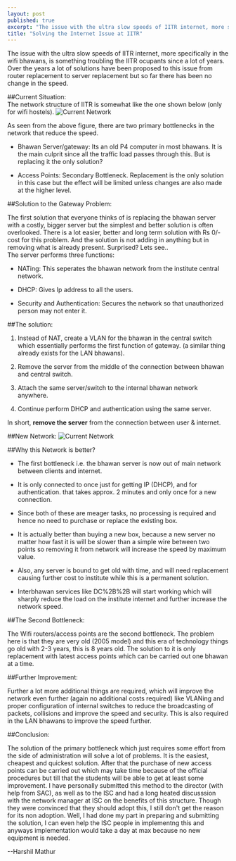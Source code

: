 ```yaml
---
layout: post
published: true
excerpt: "The issue with the ultra slow speeds of IITR internet, more specifically in the wifi bhawans, is something troubling the IITR ocupants since a lot of years. Over the years a lot of solutions have been proposed to this issue from router replacement to server replacement but so far there has been no change in the speed."
title: "Solving the Internet Issue at IITR"
---
```


The issue with the ultra slow speeds of IITR internet, more specifically in the wifi bhawans, is something troubling the IITR ocupants since a lot of years. Over the years a lot of solutions have been proposed to this issue from router replacement to server replacement but so far there has been no change in the speed.

##Current Situation:  
The network structure of IITR is somewhat like the one shown below (only for wifi hostels).
![Current Network](http://getfile8.posterous.com/getfile/files.posterous.com/temp-2012-08-25/isufdIIperHJhJttCvydjIArCBlJbkIAtkbedFnDJkAvurxyuzyJCcdyljJk/1.png.scaled1000.png)

As seen from the above figure, there are two primary bottlenecks in the network that reduce the speed.

*   Bhawan Server/gateway: Its an old P4 computer in most bhawans. It is the main culprit since all the traffic load passes through this. But is replacing it the only solution?
 
*   Access Points: Secondary Bottleneck. Replacement is the only solution in this case but the effect will be limited unless changes are also made at the higher level.
 

##Solution to the Gateway Problem:

The first solution that everyone thinks of is replacing the bhawan server with a costly, bigger server but the simplest and better solution is often overlooked. There is a lot easier, better and long term solution with Rs 0/- cost for this problem. And the solution is not adding in anything but in removing what is already present. Surprised? Lets see..   
The server performs three functions:

*   NATing: This seperates the bhawan network from the institute central network.
 
*   DHCP: Gives Ip address to all the users.
 
*   Security and Authentication: Secures the network so that unauthorized person may not enter it.
 
##The solution:

1.  Instead of NAT, create a VLAN for the bhawan in the central switch which essentially performs the first function of gateway. (a similar thing already exists for the LAN bhawans).
 
2.  Remove the server from the middle of the connection between bhawan and central switch.
 
3.  Attach the same server/switch to the internal bhawan network anywhere.
 
4.  Continue perform DHCP and authentication using the same server.
 

In short, **remove the server** from the connection between user & internet.


##New Network:
![Current Network](http://getfile2.posterous.com/getfile/files.posterous.com/temp-2012-08-25/JwuvxuzxGbBrdtfBmGvpcmbjdIccDArmguhsEdGrudfCjjBuGhaDmBnjmsnt/2.png.scaled1000.png)


##Why this Network is better?

*   The first bottleneck i.e. the bhawan server is now out of main network between clients and internet.
 
*   It is only connected to once just for getting IP (DHCP), and for authentication. that takes approx. 2 minutes and only once for a new connection.
 
*   Since both of these are meager tasks, no processing is required and hence no need to purchase or replace the existing box.
 
*   It is actually better than buying a new box, because a new server no matter how fast it is will be slower than a simple wire between two points so removing it from network will increase the speed by maximum value.
 
*   Also, any server is bound to get old with time, and will need replacement causing further cost to institute while this is a permanent solution.
 
*   Interbhawan services like DC%2B%2B will start working which will sharply reduce the load on the institute internet and further increase the network speed.
 

##The Second Bottleneck:

The Wifi routers/access points are the second bottleneck. The problem here is that they are very old (2005 model) and this era of technology things go old with 2-3 years, this is 8 years old. The solution to it is only replacement with latest access points which can be carried out one bhawan at a time.

##Further Improvement:

Further a lot more additional things are required, which will improve the network even further (again no additional costs required) like VLANing and proper configuration of internal switches to reduce the broadcasting of packets, collisions and improve the speed and security. This is also required in the LAN bhawans to improve the speed further.

##Conclusion:

The solution of the primary bottleneck which just requires some effort from the side of administration will solve a lot of problems. It is the easiest, cheapest and quickest solution. After that the purchase of new access points can be carried out which may take time because of the official procedures but till that the students will be able to get at least some improvement. I have personally submitted this method to the director (with help from SAC), as well as to the ISC and had a long heated discusssion with the network manager at ISC on the benefits of this structure. Though they were convinced that they should adopt this, I still don't get the reason for its non adoption. Well, I had done my part in preparing and submitting the solution, I can even help the ISC people in implementng this and anyways implementation would take a day at max because no new equipment is needed. 

--Harshil Mathur